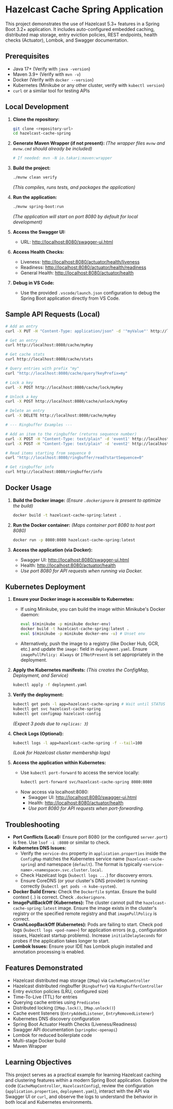 # Hazelcast Cache Spring Application

This project demonstrates the use of Hazelcast 5.3+ features in a Spring Boot 3.2+ application. It includes auto-configured embedded caching, distributed map storage, entry eviction policies, REST endpoints, health checks (Actuator), Lombok, and Swagger documentation.

## Prerequisites

- Java 17+ (Verify with `java -version`)
- Maven 3.9+ (Verify with `mvn -v`)
- Docker (Verify with `docker --version`)
- Kubernetes (Minikube or any other cluster, verify with `kubectl version`)
- `curl` or a similar tool for testing APIs

## Local Development

1.  **Clone the repository:**
    ```bash
    git clone <repository-url>
    cd hazelcast-cache-spring
    ```

2.  **Generate Maven Wrapper (if not present):**
    *(The wrapper files `mvnw` and `mvnw.cmd` should already be included)*
    ```bash
    # If needed: mvn -N io.takari:maven:wrapper
    ```

3.  **Build the project:**
    ```bash
    ./mvnw clean verify
    ```
    *(This compiles, runs tests, and packages the application)*

4.  **Run the application:**
    ```bash
    ./mvnw spring-boot:run
    ```
    *(The application will start on port 8080 by default for local development)*

5.  **Access the Swagger UI:**
    - URL: [http://localhost:8080/swagger-ui.html](http://localhost:8080/swagger-ui.html)

6.  **Access Health Checks:**
    - Liveness: [http://localhost:8080/actuator/health/liveness](http://localhost:8080/actuator/health/liveness)
    - Readiness: [http://localhost:8080/actuator/health/readiness](http://localhost:8080/actuator/health/readiness)
    - General Health: [http://localhost:8080/actuator/health](http://localhost:8080/actuator/health)

7.  **Debug in VS Code:**
    - Use the provided `.vscode/launch.json` configuration to debug the Spring Boot application directly from VS Code.

## Sample API Requests (Local)

```bash
# Add an entry
curl -X PUT -H "Content-Type: application/json" -d '"myValue"' http://localhost:8080/cache/myKey

# Get an entry
curl http://localhost:8080/cache/myKey

# Get cache stats
curl http://localhost:8080/cache/stats

# Query entries with prefix "my"
curl "http://localhost:8080/cache/query?keyPrefix=my"

# Lock a key
curl -X POST http://localhost:8080/cache/lock/myKey

# Unlock a key
curl -X POST http://localhost:8080/cache/unlock/myKey

# Delete an entry
curl -X DELETE http://localhost:8080/cache/myKey

# --- Ringbuffer Examples ---

# Add an item to the ringbuffer (returns sequence number)
curl -X POST -H "Content-Type: text/plain" -d 'event1' http://localhost:8080/ringbuffer/add
curl -X POST -H "Content-Type: text/plain" -d 'event2' http://localhost:8080/ringbuffer/add

# Read items starting from sequence 0
curl "http://localhost:8080/ringbuffer/read?startSequence=0"

# Get ringbuffer info
curl http://localhost:8080/ringbuffer/info
```

## Docker Usage

1.  **Build the Docker image:**
    *(Ensure `.dockerignore` is present to optimize the build)*
    ```bash
    docker build -t hazelcast-cache-spring:latest .
    ```

2.  **Run the Docker container:**
    *(Maps container port 8080 to host port 8080)*
    ```bash
    docker run -p 8080:8080 hazelcast-cache-spring:latest
    ```

3.  **Access the application (via Docker):**
    - Swagger UI: [http://localhost:8080/swagger-ui.html](http://localhost:8080/swagger-ui.html)
    - Health: [http://localhost:8080/actuator/health](http://localhost:8080/actuator/health)
    - *Use port 8080 for API requests when running via Docker.*

## Kubernetes Deployment

1.  **Ensure your Docker image is accessible to Kubernetes:**
    - If using Minikube, you can build the image within Minikube's Docker daemon:
      ```bash
      eval $(minikube -p minikube docker-env)
      docker build -t hazelcast-cache-spring:latest .
      eval $(minikube -p minikube docker-env -u) # Unset env
      ```
    - Alternatively, push the image to a registry (like Docker Hub, GCR, etc.) and update the `image:` field in `deployment.yaml`. Ensure `imagePullPolicy: Always` or `IfNotPresent` is set appropriately in the deployment.

2.  **Apply the Kubernetes manifests:**
    *(This creates the ConfigMap, Deployment, and Service)*
    ```bash
    kubectl apply -f deployment.yaml
    ```

3.  **Verify the deployment:**
    ```bash
    kubectl get pods -l app=hazelcast-cache-spring # Wait until STATUS is Running (may take a minute)
    kubectl get svc hazelcast-cache-spring
    kubectl get configmap hazelcast-config
    ```
    *(Expect 3 pods due to `replicas: 3`)*

4.  **Check Logs (Optional):**
    ```bash
    kubectl logs -l app=hazelcast-cache-spring -f --tail=100
    ```
    *(Look for Hazelcast cluster membership logs)*

5.  **Access the application within Kubernetes:**
    - Use `kubectl port-forward` to access the service locally:
      ```bash
      kubectl port-forward svc/hazelcast-cache-spring 8080:8080
      ```
    - Now access via localhost:8080:
      - Swagger UI: [http://localhost:8080/swagger-ui.html](http://localhost:8080/swagger-ui.html)
      - Health: [http://localhost:8080/actuator/health](http://localhost:8080/actuator/health)
      - *Use port 8080 for API requests when port-forwarding.*

## Troubleshooting

-   **Port Conflicts (Local):** Ensure port 8080 (or the configured `server.port`) is free. Use `lsof -i :8080` or similar to check.
-   **Kubernetes DNS Issues:**
    -   Verify the `service-dns` property in `application.properties` inside the `ConfigMap` matches the Kubernetes service name (`hazelcast-cache-spring`) and namespace (`default`). The format is typically `<service-name>.<namespace>.svc.cluster.local`.
    -   Check Hazelcast logs (`kubectl logs ...`) for discovery errors.
    -   Ensure CoreDNS (or your cluster's DNS provider) is running correctly (`kubectl get pods -n kube-system`).
-   **Docker Build Errors:** Check the `Dockerfile` syntax. Ensure the build context (`.`) is correct. Check `.dockerignore`.
-   **ImagePullBackOff (Kubernetes):** The cluster cannot pull the `hazelcast-cache-spring:latest` image. Ensure the image exists in the cluster's registry or the specified remote registry and that `imagePullPolicy` is correct.
-   **CrashLoopBackOff (Kubernetes):** Pods are failing to start. Check pod logs (`kubectl logs <pod-name>`) for application errors (e.g., configuration issues, Hazelcast startup problems). Increase `initialDelaySeconds` for probes if the application takes longer to start.
-   **Lombok Issues:** Ensure your IDE has Lombok plugin installed and annotation processing is enabled.

## Features Demonstrated

-   Hazelcast distributed map storage (`IMap`) via `CacheMapController`
-   Hazelcast distributed ringbuffer (`Ringbuffer`) via `RingbufferController`
-   Entry eviction policies (LRU, configured size)
-   Time-To-Live (TTL) for entries
-   Querying cache entries using `Predicates`
-   Distributed locking (`IMap.lock()`, `IMap.unlock()`)
-   Cache event listeners (`EntryAddedListener`, `EntryRemovedListener`)
-   Kubernetes DNS discovery configuration
-   Spring Boot Actuator Health Checks (Liveness/Readiness)
-   Swagger API documentation (`springdoc-openapi`)
-   Lombok for reduced boilerplate code
-   Multi-stage Docker build
-   Maven Wrapper

## Learning Objectives

This project serves as a practical example for learning Hazelcast caching and clustering features within a modern Spring Boot application. Explore the code (`CacheMapController`, `HazelcastConfig`), review the configuration (`application.properties`, `deployment.yaml`), interact with the API via Swagger UI or `curl`, and observe the logs to understand the behavior in both local and Kubernetes environments.